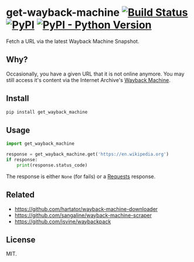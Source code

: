 # get-wayback-machine [![Build Status](https://travis-ci.com/jfilter/get_wayback_machine.svg?branch=master)](https://travis-ci.com/jfilter/get_wayback_machine) [![PyPI](https://img.shields.io/pypi/v/get_wayback_machine.svg)](https://pypi.org/project/get_wayback_machine/) [![PyPI - Python Version](https://img.shields.io/pypi/pyversions/get_wayback_machine.svg)](https://pypi.org/project/get_wayback_machine/)

Fetch a URL via the latest Wayback Machine Snapshot.

## Why?

Occasionally, you have a given URL that it is not online anymore. You may still access it's content via the Internet Archive's [Wayback Machine](https://archive.org/web/).

## Install

```bash
pip install get_wayback_machine
```

## Usage

```python
import get_wayback_machine

response = get_wayback_machine.get('https://en.wikipedia.org')
if response:
    print(response.status_code)
```

The response is either `None` (for fails) or a [Requests](http://docs.python-requests.org/en/master/) response.

## Related

-   https://github.com/hartator/wayback-machine-downloader
-   https://github.com/sangaline/wayback-machine-scraper
-   https://github.com/jsvine/waybackpack

## License

MIT.

